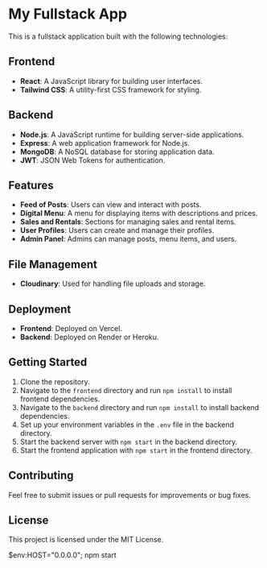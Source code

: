 # My Fullstack App

This is a fullstack application built with the following technologies:

## Frontend
- **React**: A JavaScript library for building user interfaces.
- **Tailwind CSS**: A utility-first CSS framework for styling.

## Backend
- **Node.js**: A JavaScript runtime for building server-side applications.
- **Express**: A web application framework for Node.js.
- **MongoDB**: A NoSQL database for storing application data.
- **JWT**: JSON Web Tokens for authentication.

## Features
- **Feed of Posts**: Users can view and interact with posts.
- **Digital Menu**: A menu for displaying items with descriptions and prices.
- **Sales and Rentals**: Sections for managing sales and rental items.
- **User Profiles**: Users can create and manage their profiles.
- **Admin Panel**: Admins can manage posts, menu items, and users.

## File Management
- **Cloudinary**: Used for handling file uploads and storage.

## Deployment
- **Frontend**: Deployed on Vercel.
- **Backend**: Deployed on Render or Heroku.

## Getting Started
1. Clone the repository.
2. Navigate to the `frontend` directory and run `npm install` to install frontend dependencies.
3. Navigate to the `backend` directory and run `npm install` to install backend dependencies.
4. Set up your environment variables in the `.env` file in the backend directory.
5. Start the backend server with `npm start` in the backend directory.
6. Start the frontend application with `npm start` in the frontend directory.

## Contributing
Feel free to submit issues or pull requests for improvements or bug fixes.

## License
This project is licensed under the MIT License.






$env:HOST="0.0.0.0"; npm start